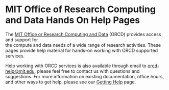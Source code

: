MIT Office of Research Computing and Data Hands On Help Pages
=============================================================

The [MIT Office or Research Computing and Data](https://orcd.mit.edu/) (ORCD) provides access and support for  
the compute and data needs of a wide range of research activities. These pages provide 
help material for hands-on working with ORCD supported services. 

Help working with ORCD services is also available through email to [orcd-help@mit.edu](mailto:orcd-help@mit.edu), please 
feel free to contact us with questions and suggestions. For more information on existing documentation,  office hours, and other ways to get help, please see our [Getting Help](getting-help.md) page.
